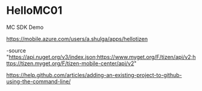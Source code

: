 # HelloMC01
MC SDK Demo


https://mobile.azure.com/users/a.shulga/apps/hellotizen

-source "https://api.nuget.org/v3/index.json;https://www.myget.org/F/tizen/api/v2;https://tizen.myget.org/F/tizen-mobile-center/api/v2"

https://help.github.com/articles/adding-an-existing-project-to-github-using-the-command-line/
